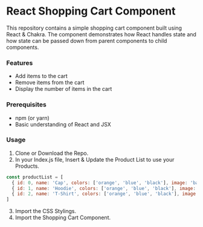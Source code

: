 # React Shopping Cart Component
This repository contains a simple shopping cart component built using React & Chakra. The component demonstrates how React handles state and how state can be passed down from parent components to child components.

### Features
- Add items to the cart
- Remove items from the cart
- Display the number of items in the cart

### Prerequisites
- npm (or yarn)
- Basic understanding of React and JSX

### Usage
1. Clone or Download the Repo.
2. In your Index.js file, Insert & Update the Product List to use your Products.
```javascript
const productList = [
  { id: 0, name: 'Cap', colors: ['orange', 'blue', 'black'], image: 'balenciaga-c.jpeg' },
  { id: 1, name: 'Hoodie', colors: ['orange', 'blue', 'black'], image: 'balenciaga-h.jpeg' },
  { id: 2, name: 'T-Shirt', colors: ['orange', 'blue', 'black'], image: 'balenciaga-t.jpeg' },
]
```
3. Import the CSS Stylings. 
4. Import the Shopping Cart Component.


